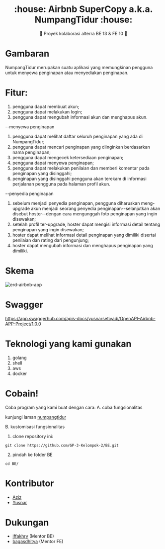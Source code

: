 <h1 align="center">:house: Airbnb SuperCopy a.k.a. NumpangTidur :house:</h1>

<p align="center">
   💫 Proyek kolaborasi alterra BE 13 & FE 10 💫
</div>

# Gambaran

NumpangTidur merupakan suatu aplikasi yang memungkinan pengguna untuk menyewa penginapan atau menyediakan penginapan.

# Fitur:

1. pengguna dapat membuat akun;
2. pengguna dapat melakukan login;
3. pengguna dapat mengubah informasi akun dan menghapus akun.

--menyewa penginapan

1. pengguna dapat melihat daftar seluruh penginapan yang ada di NumpangTidur;
2. pengguna dapat mencari penginapan yang diinginkan berdasarkan nama penginapan;
3. pengguna dapat mengecek ketersediaan penginapan;
4. pengguna dapat menyewa penginapan;
5. pengguna dapat melakukan penilaian dan memberi komentar pada penginapan yang disinggahi;
6. penginapan yang disinggahi pengguna akan terekam di informasi perjalanan pengguna pada halaman profil akun.

--penyedia penginapan

1. sebelum menjadi penyedia penginapan, pengguna diharuskan meng-upgrade akun menjadi seorang penyedia penginapan--selanjutkan akan disebut hoster--dengan cara mengunggah foto penginapan yang ingin disewakan;
2. setelah profil ter-upgrade, hoster dapat mengisi informasi detail tentang penginapan yang ingin disewakan;
3. hoster dapat melihat informasi detail penginapan yang dimiliki disertai penilaian dan rating dari pengunjung;
4. hoster dapat mengubah informasi dan menghapus penginapan yang dimiliki.

# Skema

![erd-airbnb-app](https://user-images.githubusercontent.com/116538882/208002115-c5aa7654-bcf4-4e69-a416-cb78c4c5ba2a.jpg)

# Swagger

https://app.swaggerhub.com/apis-docs/yusnarsetiyadi/OpenAPI-Airbnb-APP-Project/1.0.0

# Teknologi yang kami gunakan

1. golang
2. shell
3. aws
4. docker

# Cobain!

Coba program yang kami buat dengan cara:
A. coba fungsionalitas

kunjungi laman [numpangtidur](https://numpangtidur.my.id)

B. kustomisasi fungsionalitas

1. clone repository ini:
```
git clone https://github.com/GP-3-Kelompok-2/BE.git
```
2. pindah ke folder BE
```
cd BE/
```

# Kontributor

- [Aziz](https://github.com/aziz-wahyudin)
- [Yusnar](https://github.com/yusnarsetiyadi)

# Dukungan

- [iffakhry](https://github.com/iffakhry) (Mentor BE)
- [bagasdhitya](https://github.com/BagasAlterra) (Mentor FE)
